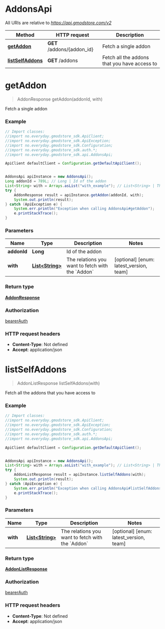 # AddonsApi

All URIs are relative to *https://api.gmodstore.com/v2*

Method | HTTP request | Description
------------- | ------------- | -------------
[**getAddon**](AddonsApi.md#getAddon) | **GET** /addons/{addon_id} | Fetch a single addon
[**listSelfAddons**](AddonsApi.md#listSelfAddons) | **GET** /addons | Fetch all the addons that you have access to

<a name="getAddon"></a>
# **getAddon**
> AddonResponse getAddon(addonId, with)

Fetch a single addon

### Example
```java
// Import classes:
//import no.everyday.gmodstore_sdk.ApiClient;
//import no.everyday.gmodstore_sdk.ApiException;
//import no.everyday.gmodstore_sdk.Configuration;
//import no.everyday.gmodstore_sdk.auth.*;
//import no.everyday.gmodstore_sdk.api.AddonsApi;

ApiClient defaultClient = Configuration.getDefaultApiClient();


AddonsApi apiInstance = new AddonsApi();
Long addonId = 789L; // Long | Id of the addon
List<String> with = Arrays.asList("with_example"); // List<String> | The relations you want to fetch with the `Addon`
try {
    AddonResponse result = apiInstance.getAddon(addonId, with);
    System.out.println(result);
} catch (ApiException e) {
    System.err.println("Exception when calling AddonsApi#getAddon");
    e.printStackTrace();
}
```

### Parameters

Name | Type | Description  | Notes
------------- | ------------- | ------------- | -------------
 **addonId** | **Long**| Id of the addon |
 **with** | [**List&lt;String&gt;**](String.md)| The relations you want to fetch with the &#x60;Addon&#x60; | [optional] [enum: latest_version, team]

### Return type

[**AddonResponse**](AddonResponse.md)

### Authorization

[bearerAuth](../README.md#bearerAuth)

### HTTP request headers

 - **Content-Type**: Not defined
 - **Accept**: application/json

<a name="listSelfAddons"></a>
# **listSelfAddons**
> AddonListResponse listSelfAddons(with)

Fetch all the addons that you have access to

### Example
```java
// Import classes:
//import no.everyday.gmodstore_sdk.ApiClient;
//import no.everyday.gmodstore_sdk.ApiException;
//import no.everyday.gmodstore_sdk.Configuration;
//import no.everyday.gmodstore_sdk.auth.*;
//import no.everyday.gmodstore_sdk.api.AddonsApi;

ApiClient defaultClient = Configuration.getDefaultApiClient();


AddonsApi apiInstance = new AddonsApi();
List<String> with = Arrays.asList("with_example"); // List<String> | The relations you want to fetch with the `Addon`
try {
    AddonListResponse result = apiInstance.listSelfAddons(with);
    System.out.println(result);
} catch (ApiException e) {
    System.err.println("Exception when calling AddonsApi#listSelfAddons");
    e.printStackTrace();
}
```

### Parameters

Name | Type | Description  | Notes
------------- | ------------- | ------------- | -------------
 **with** | [**List&lt;String&gt;**](String.md)| The relations you want to fetch with the &#x60;Addon&#x60; | [optional] [enum: latest_version, team]

### Return type

[**AddonListResponse**](AddonListResponse.md)

### Authorization

[bearerAuth](../README.md#bearerAuth)

### HTTP request headers

 - **Content-Type**: Not defined
 - **Accept**: application/json

